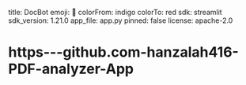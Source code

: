 title: DocBot
emoji: 🦀
colorFrom: indigo
colorTo: red
sdk: streamlit
sdk_version: 1.21.0
app_file: app.py
pinned: false
license: apache-2.0
# https---github.com-hanzalah416-PDF-analyzer-App
